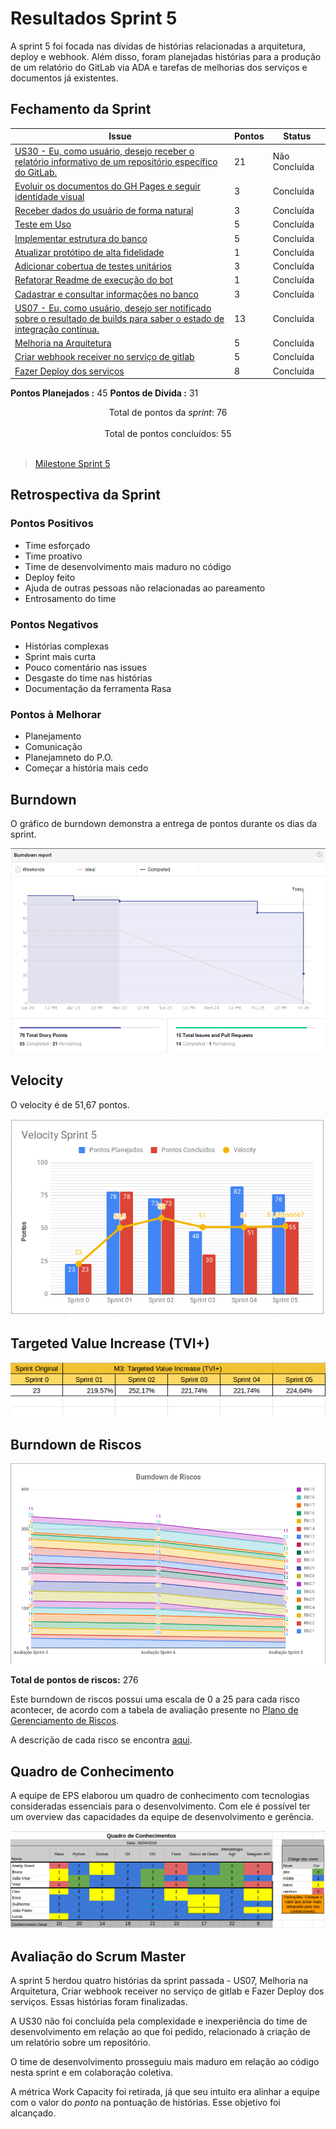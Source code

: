# Resultados Sprint 5

A sprint 5 foi focada nas dívidas de histórias relacionadas a arquitetura, deploy e webhook. Além disso, foram planejadas histórias para a produção de um relatório do GitLab via ADA e tarefas de melhorias dos serviços e documentos já existentes.

## Fechamento da Sprint

| Issue | Pontos | Status |
| ----- | ------ | ------ |
| [US30 - Eu, como usuário, desejo receber o relatório informativo de um repositório específico do GitLab.](https://github.com/fga-eps-mds/2019.1-ADA/issues/135) | 21 | Não Concluída |
| [Evoluir os documentos do GH Pages e seguir identidade visual](https://github.com/fga-eps-mds/2019.1-ADA/issues/131) | 3 | Concluída |
| [Receber dados do usuário de forma natural](https://github.com/fga-eps-mds/2019.1-ADA/issues/132) | 3 | Concluída |
| [Teste em Uso](https://github.com/fga-eps-mds/2019.1-ADA/issues/133) | 5 | Concluída |
| [Implementar estrutura do banco](https://github.com/fga-eps-mds/2019.1-ADA/issues/134) | 5 | Concluída |
| [Atualizar protótipo de alta fidelidade](https://github.com/fga-eps-mds/2019.1-ADA/issues/136) | 1 | Concluída |
| [Adicionar cobertua de testes unitários](https://github.com/fga-eps-mds/2019.1-ADA/issues/137) | 3 | Concluída |
| [Refatorar Readme de execução do bot](https://github.com/fga-eps-mds/2019.1-ADA/issues/138) | 1 | Concluída |
| [Cadastrar e consultar informações no banco](https://github.com/fga-eps-mds/2019.1-ADA/issues/139) | 3 | Concluída |
| [US07 - Eu, como usuário, desejo ser notificado sobre o resultado de builds para saber o estado de integração contínua.](https://github.com/fga-eps-mds/2019.1-ADA/issues/110) | 13 | Concluída |
| [Melhoria na Arquitetura](https://github.com/fga-eps-mds/2019.1-ADA/issues/114) | 5 | Concluída |
| [Criar webhook receiver no serviço de gitlab](https://github.com/fga-eps-mds/2019.1-ADA/issues/117) | 5 | Concluída |
| [Fazer Deploy dos serviços](https://github.com/fga-eps-mds/2019.1-ADA/issues/118) | 8 | Concluída |


__Pontos Planejados :__ 45
__Pontos de Dívida :__ 31


<div style="text-align: center"> Total de pontos da <i>sprint</i>: 76 </div> <br>

<div style="text-align: center"> Total de pontos concluídos: 55 </div> <br>

> [Milestone Sprint 5](https://github.com/fga-eps-mds/2019.1-ADA/milestone/6)


## Retrospectiva da Sprint

### Pontos Positivos

* Time esforçado
* Time proativo
* Time de desenvolvimento mais maduro no código
* Deploy feito
* Ajuda de outras pessoas não relacionadas ao pareamento
* Entrosamento do time

### Pontos Negativos

* Histórias complexas
* Sprint mais curta
* Pouco comentário nas issues
* Desgaste do time nas histórias
* Documentação da ferramenta Rasa


### Pontos à Melhorar

* Planejamento
* Comunicação
* Planejamneto do P.O.
* Começar a história mais cedo


## Burndown

O gráfico de burndown demonstra a entrega de pontos durante os dias da sprint. 

![](../../assets/img/sprints/sprint5/burndown_sprint5.png)

## Velocity
O velocity é de 51,67 pontos.

![](../../assets/img/sprints/sprint5/velocity_sprint5.png)


## Targeted Value Increase (TVI+)

![](../../assets/img/sprints/sprint5/tvi_sprint5.png)

## Burndown de Riscos

[![S6](../../assets/img/sprints/sprint5/burndown_de_riscos_sprint5.png "Clique para ver em detalhes")](https://docs.google.com/spreadsheets/d/1G8-T3FLlQzlU4nXsHyqAN90bHexrcHYGM2LAcBi4Ph0/edit#gid=0) 

__Total de pontos de riscos:__ 276

Este burndown de riscos possui uma escala de 0 a 25 para cada risco acontecer, de acordo com a tabela de avaliação presente no [Plano de Gerenciamento de Riscos](https://fga-eps-mds.github.io/2019.1-ADA/#/docs/project/risk_management_plan?id=_53-avalia%c3%a7%c3%a3o-dos-riscos).

A descrição de cada risco se encontra [aqui](https://fga-eps-mds.github.io/2019.1-ADA/#/docs/project/risk_management_plan?id=_4-identifica%c3%a7%c3%a3o-dos-riscos).



## Quadro de Conhecimento

A equipe de EPS elaborou um quadro de conhecimento com tecnologias consideradas essenciais para o desenvolvimento. Com ele é possível ter um overview das capacidades da equipe de desenvolvimento e gerência. 

![](../../assets/img/sprints/sprint5/quadro_de_conhecimentos_sprint5.png)

## Avaliação do Scrum Master

A sprint 5 herdou quatro histórias da sprint passada - US07, Melhoria na Arquitetura, Criar webhook receiver no serviço de gitlab e Fazer Deploy dos serviços. Essas histórias foram finalizadas.

A US30 não foi concluída pela complexidade e inexperiência do time de desenvolvimento em relação ao que foi pedido, relacionado à criação de um relatório sobre um repositório.

O time de desenvolvimento prosseguiu mais maduro em relação ao código nesta sprint e em colaboração coletiva.

A métrica Work Capacity foi retirada, já que seu intuito era alinhar a equipe com o valor do _ponto_ na pontuação de histórias. Esse objetivo foi alcançado.
